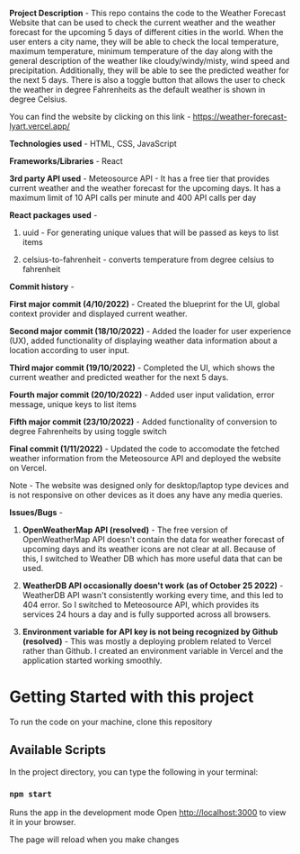 
**Project Description** - This repo contains the code to the Weather Forecast Website that can be used to check the current weather and the weather forecast for the upcoming 5 days of different cities in the world. When the user enters a city name, they will be able to check the local temperature, maximum temperature, minimum temperature of the day along with the general description of the weather like cloudy/windy/misty, wind speed and precipitation. Additionally, they will be able to see the predicted weather for the next 5 days. There is also a toggle button that allows the user to check the weather in degree Fahrenheits as the default weather is shown in degree Celsius.  

You can find the website by clicking on this link - https://weather-forecast-lyart.vercel.app/

**Technologies used** - HTML, CSS, JavaScript

**Frameworks/Libraries** - React

**3rd party API used** - Meteosource API - It has a free tier that provides current weather and the weather forecast for the upcoming days. It has a maximum limit of 10 API calls per minute and 400 API calls per day 

**React packages used** - 

1. uuid - For generating unique values that will be passed as keys to list items

2. celsius-to-fahrenheit - converts temperature from degree celsius to fahrenheit


**Commit history** - 

**First major commit (4/10/2022)** - Created the blueprint for the UI, global context provider and displayed current weather. 

**Second major commit (18/10/2022)** - Added the loader for user experience (UX), added functionality of displaying weather data information about a location according to user input.

**Third major commit (19/10/2022)** - Completed the UI, which shows the current weather and predicted weather for the next 5 days.  

**Fourth major commit (20/10/2022)** - Added user input validation, error message, unique keys to list items

**Fifth major commit (23/10/2022)** - Added functionality of conversion to degree Fahrenheits by using toggle switch

**Final commit (1/11/2022)** - Updated the code to accomodate the fetched weather information from the Meteosource API and deployed the website on Vercel. 

Note - The website was designed only for desktop/laptop type devices and is not responsive on other devices as it does any have any media queries.   

**Issues/Bugs** - 

1. **OpenWeatherMap API (resolved)** - The free version of OpenWeatherMap API doesn't contain the data for weather forecast of upcoming days and its weather icons are not clear at all. Because of this, I switched to Weather DB which has more useful data that can be used.  

2. **WeatherDB API occasionally doesn't work (as of October 25 2022)** - WeatherDB API wasn't consistently working every time, and this led to 404 error. So I switched to Meteosource API, which provides its services 24 hours a day and is fully supported across all browsers. 

3. **Environment variable for API key is not being recognized by Github (resolved)** - This was mostly a deploying problem related to Vercel rather than Github. I created an environment variable in Vercel and the application started working smoothly.  

# Getting Started with this project

To run the code on your machine, clone this repository

## Available Scripts

In the project directory, you can type the following in your terminal:

### `npm start`

Runs the app in the development mode
Open [http://localhost:3000](http://localhost:3000) to view it in your browser.

The page will reload when you make changes



